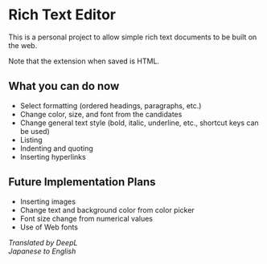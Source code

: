 # Rich Text Editor
This is a personal project to allow simple rich text documents to be built on the web.

Note that the extension when saved is HTML.

## What you can do now
- Select formatting (ordered headings, paragraphs, etc.)
- Change color, size, and font from the candidates
- Change general text style (bold, italic, underline, etc., shortcut keys can be used)
- Listing
- Indenting and quoting
- Inserting hyperlinks

## Future Implementation Plans
- Inserting images
- Change text and background color from color picker
- Font size change from numerical values
- Use of Web fonts

*Translated by DeepL*  
*Japanese to English*
